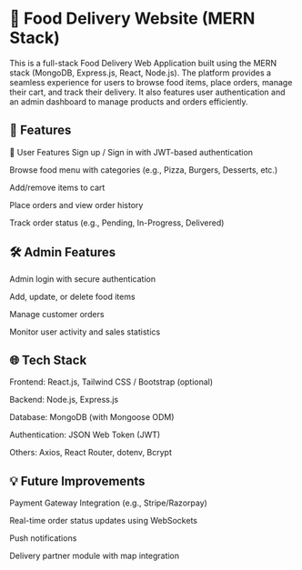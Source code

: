 # 🍔 Food Delivery Website (MERN Stack)
This is a full-stack Food Delivery Web Application built using the MERN stack (MongoDB, Express.js, React, Node.js). The platform provides a seamless experience for users to browse food items, place orders, manage their cart, and track their delivery. It also features user authentication and an admin dashboard to manage products and orders efficiently.

## 🚀 Features
👤 User Features
Sign up / Sign in with JWT-based authentication

Browse food menu with categories (e.g., Pizza, Burgers, Desserts, etc.)

Add/remove items to cart

Place orders and view order history

Track order status (e.g., Pending, In-Progress, Delivered)

## 🛠️ Admin Features
Admin login with secure authentication

Add, update, or delete food items

Manage customer orders

Monitor user activity and sales statistics

## 🌐 Tech Stack
Frontend: React.js, Tailwind CSS / Bootstrap (optional)

Backend: Node.js, Express.js

Database: MongoDB (with Mongoose ODM)

Authentication: JSON Web Token (JWT)

Others: Axios, React Router, dotenv, Bcrypt
 
## 💡 Future Improvements
Payment Gateway Integration (e.g., Stripe/Razorpay)

Real-time order status updates using WebSockets

Push notifications

Delivery partner module with map integration
